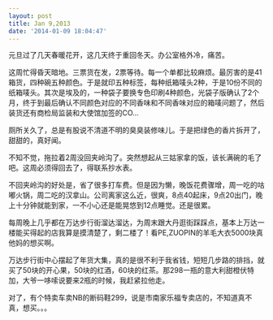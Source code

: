 ```yaml
---
layout: post
title: Jan 9,2013
date: '2014-01-09 18:04:47'
---
```



元旦过了几天春暖花开，这几天终于重回冬天。办公室格外冷，痛苦。

这周忙得昏天暗地。三票货在发，2票等待。每一个单都比较麻烦。最厉害的是41箱货，四种碗五种颜色。于是就印五种标签，每种纸箱唛头2种，于是10份不同的纸箱唛头。其次是埃及的，一种袋子要换专色印刷4种颜色，光袋子版确认了2个月，终于到最后确认不同颜色对应的不同香味和不同香味对应的箱唛问题了，然后装货还有商检局监装和大使馆加签的CO…

厕所关久了，总是有股说不清道不明的臭臭装修味儿。于是把绿色的香片拆开了，甜甜的，真好闻。

不知不觉，拖拉着2周没回夹岭沟了。突然想起从三姑家拿的饭，该长满碗的毛了吧。这周必须得回去了，得联系抄水表。

不回夹岭沟的好处是，省了很多打车费。但是因为懒，晚饭花费骤增，周一吃的咕嘟火锅，周二吃的汉拿山。公司离家这么近，很爽，8点40起床，9点20出门，晚上十分钟就能到家，一不小心还是能晃悠到12点睡觉。还是很累。

每周晚上几乎都在万达步行街溜达溜达，为周末跟大丹逛街踩踩点，基本上万达一楼能买得起的店我算是摸清楚了，剩二楼了！看PE,ZUOPIN的羊毛大衣5000块真他妈的想买啊。

万达步行街中心摆起了年货大集，真的是很不利于我省钱，短短几步路的排挡，就买了50块的开心果，50块的红酒，60块的红茶。那298一瓶的意大利甜橙伏特加，大爷一哆嗦说要来2瓶的时候，我赶紧拉他走。

对了，有个特卖车卖NB的断码鞋299，说是市南家乐福专卖店的，不知道真不真，想买。。。


